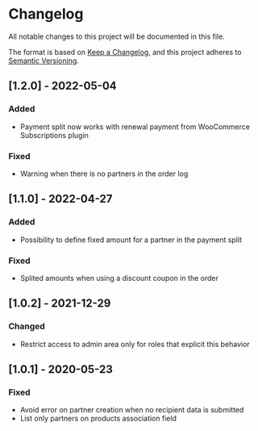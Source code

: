 # Changelog
All notable changes to this project will be documented in this file.

The format is based on [Keep a Changelog](https://keepachangelog.com/en/1.0.0/),
and this project adheres to [Semantic Versioning](https://semver.org/spec/v2.0.0.html).

## [1.2.0] - 2022-05-04
### Added
- Payment split now works with renewal payment from WooCommerce Subscriptions plugin

### Fixed
- Warning when there is no partners in the order log

## [1.1.0] - 2022-04-27
### Added
- Possibility to define fixed amount for a partner in the payment split

### Fixed
- Splited amounts when using a discount coupon in the order

## [1.0.2] - 2021-12-29
### Changed
- Restrict access to admin area only for roles that explicit this behavior

## [1.0.1] - 2020-05-23
### Fixed
- Avoid error on partner creation when no recipient data is submitted
- List only partners on products association field
